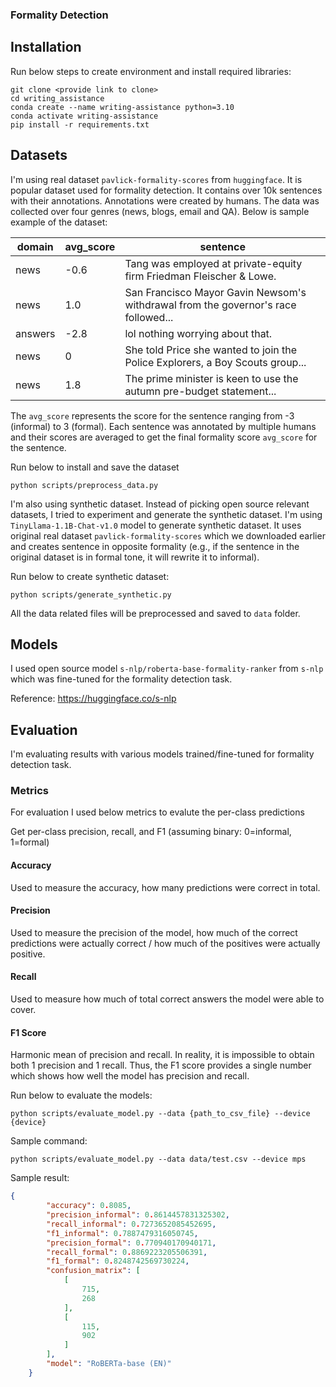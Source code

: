 ### Formality Detection

## Installation
Run below steps to create environment and install required libraries:

```
git clone <provide link to clone>
cd writing_assistance
conda create --name writing-assistance python=3.10
conda activate writing-assistance
pip install -r requirements.txt
```

## Datasets
I'm using real dataset `pavlick-formality-scores` from `huggingface`. It is popular dataset used for formality detection. It contains over 10k sentences with their annotations. Annotations were created by humans. The data was collected over four genres (news, blogs, email and QA). Below is sample example of the dataset:

| domain  | avg_score | sentence                                                                                   |
|---------|-----------|--------------------------------------------------------------------------------------------|
| news    | -0.6      | Tang was employed at private-equity firm Friedman Fleischer & Lowe.                        |
| news    | 1.0       | San Francisco Mayor Gavin Newsom's withdrawal from the governor's race followed...         |
| answers | -2.8      | lol nothing worrying about that.                                                           |
| news    | 0         | She told Price she wanted to join the Police Explorers, a Boy Scouts group...              |
| news    | 1.8       | The prime minister is keen to use the autumn pre-budget statement...                       |

The `avg_score` represents the score for the sentence ranging from -3 (informal) to 3 (formal). Each sentence was annotated by multiple humans and their scores are averaged to get the final formality score `avg_score` for the sentence.

Run below to install and save the dataset
```
python scripts/preprocess_data.py
```


I'm also using synthetic dataset. Instead of picking open source relevant datasets, I tried to experiment and generate the synthetic dataset. I'm using `TinyLlama-1.1B-Chat-v1.0` model to generate synthetic dataset. It uses original real dataset `pavlick-formality-scores` which we downloaded earlier and creates sentence in opposite formality (e.g., if the sentence in the original dataset is in formal tone, it will rewrite it to informal).

Run below to create synthetic dataset:
```
python scripts/generate_synthetic.py
```

All the data related files will be preprocessed and saved to `data` folder.

## Models
I used open source model `s-nlp/roberta-base-formality-ranker` from `s-nlp` which was fine-tuned for the formality detection task. 

Reference: https://huggingface.co/s-nlp


## Evaluation

I'm evaluating results with various models trained/fine-tuned for formality detection task.

### Metrics
For evaluation I used below metrics to evalute the per-class predictions

Get per-class precision, recall, and F1 (assuming binary: 0=informal, 1=formal)

#### Accuracy
Used to measure the accuracy, how many predictions were correct in total.

#### Precision
Used to measure the precision of the model, how much of the correct predictions were actually correct / how much of the positives were actually positive.

#### Recall
Used to measure how much of total correct answers the model were able to cover. 

#### F1 Score
Harmonic mean of precision and recall. In reality, it is impossible to obtain both 1 precision and 1 recall. Thus, the F1 score provides a single number which shows how well the model has precision and recall. 

Run below to evaluate the models:
```
python scripts/evaluate_model.py --data {path_to_csv_file} --device {device}
```
Sample command:
```
python scripts/evaluate_model.py --data data/test.csv --device mps
```



Sample result:

```json
{
        "accuracy": 0.8085,
        "precision_informal": 0.8614457831325302,
        "recall_informal": 0.7273652085452695,
        "f1_informal": 0.7887479316050745,
        "precision_formal": 0.770940170940171,
        "recall_formal": 0.8869223205506391,
        "f1_formal": 0.8248742569730224,
        "confusion_matrix": [
            [
                715,
                268
            ],
            [
                115,
                902
            ]
        ],
        "model": "RoBERTa-base (EN)"
    }
```